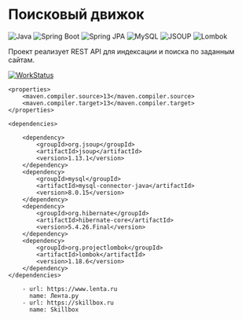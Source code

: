 # Поисковый движок

![Java](https://img.shields.io/badge/-Java-0a0a0a?style=for-the-badge&logo=Java)
![Spring Boot](https://img.shields.io/badge/-springboot-0a0a0a?style=for-the-badge&logo=springboot)
![Spring JPA](https://img.shields.io/badge/-springjpa-0a0a0a?style=for-the-badge&logo=springjpa)
![MySQL](https://img.shields.io/badge/-MySQL-0a0a0a?style=for-the-badge&logo=MySQL)
![JSOUP](https://img.shields.io/badge/-JSOUP-0a0a0a?style=for-the-badge&logo=JSOUP)
![Lombok](https://img.shields.io/badge/-Lombok-0a0a0a?style=for-the-badge&logo=Lombok)

Проект реализует REST API для индексации и поиска по заданным сайтам.

[![WorkStatus](https://img.shields.io/badge/Status-InProgress-red.svg)](https://shields.io/)


    <properties>
        <maven.compiler.source>13</maven.compiler.source>
        <maven.compiler.target>13</maven.compiler.target>
    </properties>

<!--    <parent>-->
<!--        <groupId>org.springframework.boot</groupId>-->
<!--        <artifactId>spring-boot-starter-parent</artifactId>-->
<!--        <version>2.6.3</version>-->
<!--    </parent>-->


    <dependencies>
<!--        <dependency>-->
<!--            <groupId>org.springframework.boot</groupId>-->
<!--            <artifactId>spring-boot-starter-web</artifactId>-->
<!--        </dependency>-->
<!--        <dependency>-->
<!--            <groupId>org.springframework.boot</groupId>-->
<!--            <artifactId>spring-boot-starter-data-jpa</artifactId>-->
<!--        </dependency>-->
        <dependency>
            <groupId>org.jsoup</groupId>
            <artifactId>jsoup</artifactId>
            <version>1.13.1</version>
        </dependency>
        <dependency>
            <groupId>mysql</groupId>
            <artifactId>mysql-connector-java</artifactId>
            <version>8.0.15</version>
        </dependency>
        <dependency>
            <groupId>org.hibernate</groupId>
            <artifactId>hibernate-core</artifactId>
            <version>5.4.26.Final</version>
        </dependency>
        <dependency>
            <groupId>org.projectlombok</groupId>
            <artifactId>lombok</artifactId>
            <version>1.18.6</version>
        </dependency>
    </dependencies>

        - url: https://www.lenta.ru
          name: Лента.ру
        - url: https://skillbox.ru
          name: Skillbox